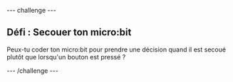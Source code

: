 \--- challenge \---

## Défi : Secouer ton micro:bit

Peux-tu coder ton micro:bit pour prendre une décision quand il est secoué plutôt que lorsqu'un bouton est pressé ?

\--- /challenge \---